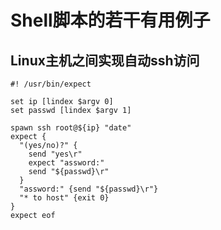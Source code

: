 # Shell脚本的若干有用例子
## Linux主机之间实现自动ssh访问
```shell
#! /usr/bin/expect

set ip [lindex $argv 0]
set passwd [lindex $argv 1]

spawn ssh root@${ip} "date"
expect {
  "(yes/no)?" {
    send "yes\r"
    expect "assword:"
    send "${passwd}\r"
  }
  "assword:" {send "${passwd}\r"}
  "* to host" {exit 0}
}
expect eof
```
